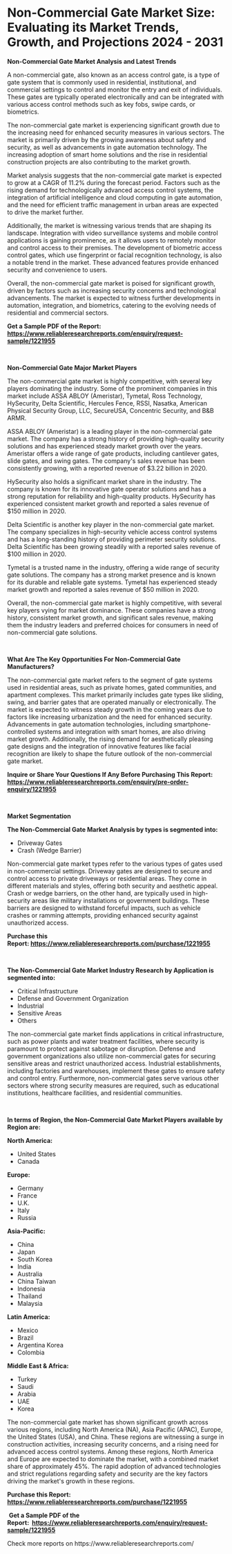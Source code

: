 <p><h1>Non-Commercial Gate Market Size: Evaluating its Market Trends, Growth, and Projections 2024 - 2031</h1></p><p><strong>Non-Commercial Gate Market Analysis and Latest Trends</strong></p>
<p><p>A non-commercial gate, also known as an access control gate, is a type of gate system that is commonly used in residential, institutional, and commercial settings to control and monitor the entry and exit of individuals. These gates are typically operated electronically and can be integrated with various access control methods such as key fobs, swipe cards, or biometrics.</p><p>The non-commercial gate market is experiencing significant growth due to the increasing need for enhanced security measures in various sectors. The market is primarily driven by the growing awareness about safety and security, as well as advancements in gate automation technology. The increasing adoption of smart home solutions and the rise in residential construction projects are also contributing to the market growth.</p><p>Market analysis suggests that the non-commercial gate market is expected to grow at a CAGR of 11.2% during the forecast period. Factors such as the rising demand for technologically advanced access control systems, the integration of artificial intelligence and cloud computing in gate automation, and the need for efficient traffic management in urban areas are expected to drive the market further.</p><p>Additionally, the market is witnessing various trends that are shaping its landscape. Integration with video surveillance systems and mobile control applications is gaining prominence, as it allows users to remotely monitor and control access to their premises. The development of biometric access control gates, which use fingerprint or facial recognition technology, is also a notable trend in the market. These advanced features provide enhanced security and convenience to users.</p><p>Overall, the non-commercial gate market is poised for significant growth, driven by factors such as increasing security concerns and technological advancements. The market is expected to witness further developments in automation, integration, and biometrics, catering to the evolving needs of residential and commercial sectors.</p></p>
<p><strong>Get a Sample PDF of the Report:&nbsp; <a href="https://www.reliableresearchreports.com/enquiry/request-sample/1221955">https://www.reliableresearchreports.com/enquiry/request-sample/1221955</a></strong></p>
<p>&nbsp;</p>
<p><strong>Non-Commercial Gate Major Market Players</strong></p>
<p><p>The non-commercial gate market is highly competitive, with several key players dominating the industry. Some of the prominent companies in this market include ASSA ABLOY (Ameristar), Tymetal, Ross Technology, HySecurity, Delta Scientific, Hercules Fence, RSSI, Nasatka, American Physical Security Group, LLC, SecureUSA, Concentric Security, and B&B ARMR.</p><p>ASSA ABLOY (Ameristar) is a leading player in the non-commercial gate market. The company has a strong history of providing high-quality security solutions and has experienced steady market growth over the years. Ameristar offers a wide range of gate products, including cantilever gates, slide gates, and swing gates. The company's sales revenue has been consistently growing, with a reported revenue of $3.22 billion in 2020.</p><p>HySecurity also holds a significant market share in the industry. The company is known for its innovative gate operator solutions and has a strong reputation for reliability and high-quality products. HySecurity has experienced consistent market growth and reported a sales revenue of $150 million in 2020.</p><p>Delta Scientific is another key player in the non-commercial gate market. The company specializes in high-security vehicle access control systems and has a long-standing history of providing perimeter security solutions. Delta Scientific has been growing steadily with a reported sales revenue of $100 million in 2020.</p><p>Tymetal is a trusted name in the industry, offering a wide range of security gate solutions. The company has a strong market presence and is known for its durable and reliable gate systems. Tymetal has experienced steady market growth and reported a sales revenue of $50 million in 2020.</p><p>Overall, the non-commercial gate market is highly competitive, with several key players vying for market dominance. These companies have a strong history, consistent market growth, and significant sales revenue, making them the industry leaders and preferred choices for consumers in need of non-commercial gate solutions.</p></p>
<p>&nbsp;</p>
<p><strong>What Are The Key Opportunities For Non-Commercial Gate Manufacturers?</strong></p>
<p><p>The non-commercial gate market refers to the segment of gate systems used in residential areas, such as private homes, gated communities, and apartment complexes. This market primarily includes gate types like sliding, swing, and barrier gates that are operated manually or electronically. The market is expected to witness steady growth in the coming years due to factors like increasing urbanization and the need for enhanced security. Advancements in gate automation technologies, including smartphone-controlled systems and integration with smart homes, are also driving market growth. Additionally, the rising demand for aesthetically pleasing gate designs and the integration of innovative features like facial recognition are likely to shape the future outlook of the non-commercial gate market.</p></p>
<p><strong>Inquire or Share Your Questions If Any Before Purchasing This Report: <a href="https://www.reliableresearchreports.com/enquiry/pre-order-enquiry/1221955">https://www.reliableresearchreports.com/enquiry/pre-order-enquiry/1221955</a></strong></p>
<p>&nbsp;</p>
<p><strong>Market Segmentation</strong></p>
<p><strong>The Non-Commercial Gate Market Analysis by types is segmented into:</strong></p>
<p><ul><li>Driveway Gates</li><li>Crash (Wedge Barrier)</li></ul></p>
<p><p>Non-commercial gate market types refer to the various types of gates used in non-commercial settings. Driveway gates are designed to secure and control access to private driveways or residential areas. They come in different materials and styles, offering both security and aesthetic appeal. Crash or wedge barriers, on the other hand, are typically used in high-security areas like military installations or government buildings. These barriers are designed to withstand forceful impacts, such as vehicle crashes or ramming attempts, providing enhanced security against unauthorized access.</p></p>
<p><strong>Purchase this Report:&nbsp;<a href="https://www.reliableresearchreports.com/purchase/1221955">https://www.reliableresearchreports.com/purchase/1221955</a></strong></p>
<p>&nbsp;</p>
<p><strong>The Non-Commercial Gate Market Industry Research by Application is segmented into:</strong></p>
<p><ul><li>Critical Infrastructure</li><li>Defense and Government Organization</li><li>Industrial</li><li>Sensitive Areas</li><li>Others</li></ul></p>
<p><p>The non-commercial gate market finds applications in critical infrastructure, such as power plants and water treatment facilities, where security is paramount to protect against sabotage or disruption. Defense and government organizations also utilize non-commercial gates for securing sensitive areas and restrict unauthorized access. Industrial establishments, including factories and warehouses, implement these gates to ensure safety and control entry. Furthermore, non-commercial gates serve various other sectors where strong security measures are required, such as educational institutions, healthcare facilities, and residential communities.</p></p>
<p>&nbsp;</p>
<p><strong>In terms of Region, the Non-Commercial Gate Market Players available by Region are:</strong></p>
<p>
    <p> <strong> North America: </strong>
        <ul>
            <li>United States</li>
            <li>Canada</li>
        </ul>
        </p> 
    <p> <strong> Europe: </strong>
        <ul>
            <li>Germany</li>
            <li>France</li>
            <li>U.K.</li>
            <li>Italy</li>
            <li>Russia</li>
        </ul>
        </p> 
    <p> <strong> Asia-Pacific: </strong>
        <ul>
            <li>China</li>
            <li>Japan</li>
            <li>South Korea</li>
            <li>India</li>
            <li>Australia</li>
            <li>China Taiwan</li>
            <li>Indonesia</li>
            <li>Thailand</li>
            <li>Malaysia</li>
        </ul>
        </p> 
    <p> <strong> Latin America: </strong>
        <ul>
            <li>Mexico</li>
            <li>Brazil</li>
            <li>Argentina Korea</li>
            <li>Colombia</li>
        </ul>
        </p> 
    <p> <strong> Middle East & Africa: </strong>
        <ul>
            <li>Turkey</li>
            <li>Saudi</li>
            <li>Arabia</li>
            <li>UAE</li>
            <li>Korea</li>
        </ul>
    </p>
    </p>
<p><p>The non-commercial gate market has shown significant growth across various regions, including North America (NA), Asia Pacific (APAC), Europe, the United States (USA), and China. These regions are witnessing a surge in construction activities, increasing security concerns, and a rising need for advanced access control systems. Among these regions, North America and Europe are expected to dominate the market, with a combined market share of approximately 45%. The rapid adoption of advanced technologies and strict regulations regarding safety and security are the key factors driving the market's growth in these regions.</p></p>
<p><strong>Purchase this Report: <a href="https://www.reliableresearchreports.com/purchase/1221955">https://www.reliableresearchreports.com/purchase/1221955</a></strong></p>
<p>&nbsp;<strong>Get a Sample PDF of the Report:&nbsp;&nbsp;<a href="https://www.reliableresearchreports.com/enquiry/request-sample/1221955">https://www.reliableresearchreports.com/enquiry/request-sample/1221955</a></strong></p>
<p><strong></strong></p>
<p>Check more reports on https://www.reliableresearchreports.com/</p>